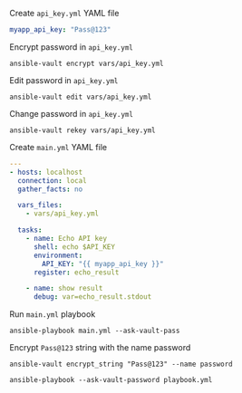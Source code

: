 Create `api_key.yml` YAML file
```yml
myapp_api_key: "Pass@123"
```

Encrypt password in `api_key.yml`
```
ansible-vault encrypt vars/api_key.yml
```

Edit password in `api_key.yml`
```
ansible-vault edit vars/api_key.yml
```

Change password in `api_key.yml`
```
ansible-vault rekey vars/api_key.yml
```

Create `main.yml` YAML file
```yml
---
- hosts: localhost
  connection: local
  gather_facts: no

  vars_files:
    - vars/api_key.yml

  tasks:
    - name: Echo API key
      shell: echo $API_KEY
      environment:
        API_KEY: "{{ myapp_api_key }}"
      register: echo_result

    - name: show result
      debug: var=echo_result.stdout
```

Run `main.yml` playbook
```
ansible-playbook main.yml --ask-vault-pass
```

Encrypt `Pass@123` string with the name password
```
ansible-vault encrypt_string "Pass@123" --name password

ansible-playbook --ask-vault-password playbook.yml
```